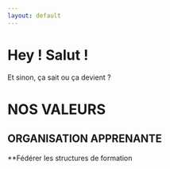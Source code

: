 ```yaml
---
layout: default
---
```


# Hey ! Salut !

Et sinon, ça sait ou ça devient ?

# NOS VALEURS 

## ORGANISATION APPRENANTE

**Fédérer les structures de formation 


